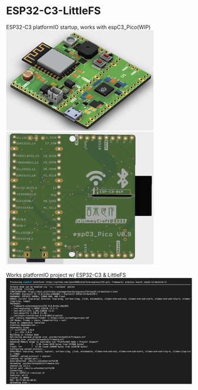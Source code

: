 # ESP32-C3-LittleFS
ESP32-C3 platformIO startup, works with espC3_Pico(WIP)
<img src= "hardware/espC3_Pico_Top.png" width=400><img src= "hardware/espC3_Pico_Bottom.png" width=400>
<br>
<br>
Works platformIO project w/ ESP32-C3 & LittleFS
<img src= "pic/ESP32C3.png">
 
